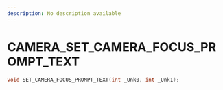 ```yaml
---
description: No description available 
---
```


# CAMERA\_SET_CAMERA_FOCUS_PROMPT_TEXT

```cpp
void SET_CAMERA_FOCUS_PROMPT_TEXT(int _Unk0, int _Unk1);
```